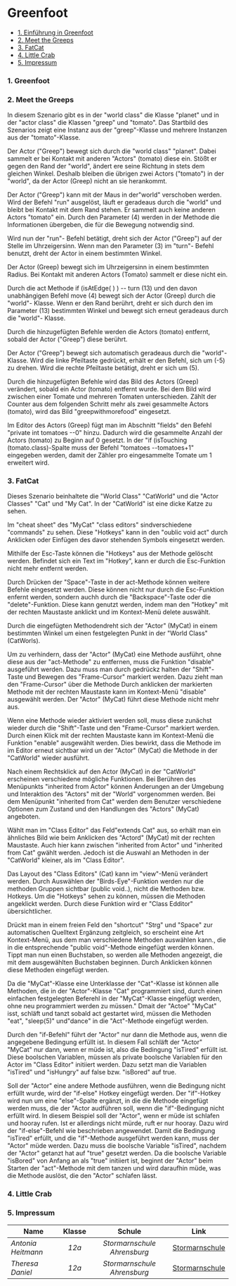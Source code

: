 # Greenfoot

<ul>
<li><a href="#Gre">1. Einführung in Greenfoot</a></li> 
<li><a href="#1.">2. Meet the Greeps</a></li>
<li><a href="#2.">3. FatCat</a></li>
<li><a href="#3.">4. Little Crab</a></li>
<li><a href="#Imp">5. Impressum</a></li>
</ul>

<h3>
<a id="Gre">1. <b>Greenfoot</b></a> 
</h3> 

<h3>
<a id="1.">2. <b>Meet the Greeps</b></a> 
</h3> 
<p> In diesem Szenario gibt es in der "world class" die Klasse "planet" und in der "actor class" die Klassen "greep" und "tomato". Das Startbild des Szenarios zeigt eine Instanz aus der "greep"-Klasse und mehrere Instanzen aus der "tomato"-Klasse. </p>

<p> Der Actor ("Greep") bewegt sich durch die "world class" "planet". Dabei sammelt er bei Kontakt mit anderen "Actors" (tomato) diese ein. Stößt er gegen den Rand der "world", ändert ere seine Richtung in stets dem gleichen Winkel. Deshalb bleiben die übrigen zwei Actors ("tomato") in der "world", da der Actor (Greep) nicht an sie herankommt. </p> 

<p> Der Actor ("Greep") kann mit der Maus in der"world" verschoben werden. Wird der Befehl "run" ausgelöst, läuft er geradeaus durch die "world" und bleibt bei Kontakt mit dem Rand stehen. Er sammelt auch keine anderen Actors "tomato" ein. Durch den Parameter (4) werden in der Methode die Informationen übergeben, die für die Bewegung notwendig sind. </p>

<p> Wird nun der "run"- Befehl betätigt, dreht sich der Actor ("Greep") auf der Stelle im Uhrzeigersinn. Wenn man den Parameter (3) im "turn"- Befehl benutzt, dreht der Actor in einem bestimmten Winkel.</p>

<p> Der Actor (Greep) bewegt sich im Uhrzeigersinn in einem bestimmten Radius. Bei Kontakt mit anderen Actors (Tomato) sammelt er diese nicht ein. </p>

<p> Durch die act Methode if (isAtEdge( ) ) -- turn (13) und den davon unabhängigen Befehl move (4) bewegt sich der Actor (Greep) durch die "world"- Klasse. Wenn er den Rand berührt, dreht er sich durch den im Parameter (13) bestimmten Winkel und bewegt sich erneut geradeaus durch die "world"- Klasse. </p>

<p> Durch die hinzugefügten Befehle werden die Actors (tomato) entfernt, sobald der Actor ("Greep") diese berührt. </p>

<p> Der Actor ("Greep") bewegt sich automatisch geradeaus durch die "world"- Klasse. Wird die linke Pfeiltaste gedrückt, erhält er den Befehl, sich um (-5) zu drehen. Wird die rechte Pfeiltaste betätigt, dreht er sich um (5). </p>

<p> Durch die hinzugefügten Befehle wird das Bild des Actors (Greep) verändert, sobald ein Actor (tomato) entfernt wurde. Bei dem Bild wird zwischen einer Tomate und mehreren Tomaten unterschieden. Zählt der Counter aus dem folgenden Schritt mehr als zwei gesammelte Actors (tomato), wird das Bild "greepwithmorefood" eingesetzt. </p>

<p> Im Editor des Actors (Greep) fügt man im Abschnitt "fields" den Befehl "private int tomatoes --0" hinzu. Dadurch wird die gesammelte Anzahl der Actors (tomato) zu Beginn auf 0 gesetzt. In der "if (isTouching (tomato.class)-Spalte muss der Befehl "tomatoes --tomatoes+1" eingegeben werden, damit der Zähler pro eingesammelte Tomate um 1 erweitert wird. </p>




<h3>
<a id="2.">3. <b>FatCat</b></a> 
</h3>

<p> Dieses Szenario beinhaltete die "World Class" "CatWorld" und die "Actor Classes" "Cat" und "My Cat". In der "CatWorld" ist eine dicke Katze zu sehen.</p>

<p> Im "cheat sheet" des "MyCat" "class editors" sindverschiedene "commands" zu sehen. Diese "Hotkeys" kann in den "oublic void act" durch Anklicken oder Einfügen des davor stehenden Symbols eingesetzt werden.</p>

<p> Mithilfe der Esc-Taste können die "Hotkeys" aus der Methode gelöscht werden. Befindet sich ein Text im "Hotkey", kann er durch die Esc-Funktion nicht mehr entfernt werden.</p>

Durch Drücken der "Space"-Taste in der act-Methode können weitere Befehle eingesetzt werden. Diese können nicht nur durch die Esc-Funktion enfernt werden, sondern auchh durch die "Backspace"-Taste oder die "delete"-Funktion. Diese kann genutzt werden, indem man den "Hotkey" mit der rechten Maustaste anklickt und im Kontext-Menü delete auswählt.</p>

Durch die eingefügten Methodendreht sich der "Actor" (MyCat) in einem bestimmten Winkel um einen festgelegten Punkt in der "World Class" (CatWorls).</p>

Um zu verhindern, dass der "Actor" (MyCat) eine Methode ausführt, ohne diese aus der "act-Methode" zu entfernen, muss die Funktion "disable" ausgeführt werden. Dazu muss man durch gedrückz halten der "Shift"-Taste und Bewegen des "Frame-Cursor" markiert werden. Dazu zieht man den "Frame-Cursor" über die Methode Durch anklicken der markierten Methode mit der rechten Maustaste kann im Kontext-Menü "disable" ausgewählt werden. Der "Actor" (MyCat) führt diese Methode nicht mehr aus.</p>

<p> Wenn eine Methode wieder aktiviert werden soll, muss diese zunächst wieder durch die "Shift"-Taste und den "Frame-Cursor" markiert werden. Durch einen Klick mit der rechten Maustaste kann im Kontext-Menü die Funktion "enable" ausgewählt werden. Dies bewirkt, dass die Methode im im Editor erneut sichtbar wird un der "Actor" (MyCat) die Methode in der "CatWorld" wieder ausführt.</p>

<p> Nach einem Rechtsklick auf den Actor (MyCat) in der "CatWorld" erscheinen verschiedene mögliche Funktionen. Bei Berühren des Menüpunkts "inherited from Actor" können Änderungen an der Umgebung und Interaktion des "Actors" mit der "World" vorgenommen werden. Bei dem Menüpunkt "inherited from Cat" werden dem Benutzer verschiedene Optionen zum Zustand und den Handlungen des "Actors" (MyCat) angeboten.</p>

<p> Wählt man im "Class Editor" das Feld"extends Cat" aus, so erhält man ein ähnliches Bild wie beim Anklicken des "Actord" (MyCat) mit der rechten Maustaste. Auch hier kann zwischen "inherited from Actor" und "inherited from Cat" gwählt werden. Jedoch ist die Auswahl an Methoden in der "CatWorld" kleiner, als im "Class Editor".</p>

<p> Das Layout des "Class Editors" (Cat) kann im "view"-Menü verändert werden. Durch Auswählen der "Birds-Eye"-Funktion werden nur die methoden Gruppen sichtbar (public void..), nicht die Methoden bzw. Hotkeys. Um die "Hotkeys" sehen zu können, müssen die Methoden angeklickt werden. Durch diese Funktion wird er "Class Edditor" übersichtlicher.</p>

<p> Drückt man in einem freien Feld den "shortcut" "Strg" und "Space" zur automatischen Quelltext Ergänzung zeitgleich, so erscheint eine Art Kontext-Menü, aus dem man verschiedene Methoden auswählen kann., die in die entsprechende "public void"-Methode eingefügt werden können.<br>
Tippt man nun einen Buchstaben, so werden alle Methoden angezeigt, die mit dem ausgewählten Buchstaben beginnen. Durch Anklicken können diese Methoden eingefügt werden.</p>

<p> Da die "MyCat"-Klasse eine Unterklasse der "Cat"-Klasse ist können alle Methoden, die in der "Actor"-Klasse "Cat" programmiert sind, durch einen einfachen festgelegten Beferehl in der "MyCat"-Klasse eingefügt werden, ohne neu programmiert werden zu müssen." Dmait der "Actoe" "MyCat" isst, schläft und tanzt sobald act gestartet wird, müssen die Methoden "eat", "sleep(5)" und"dance" in die "Act"-Methode eingefügt werden.</p>

<p> Durch den "if-Befehl" führt der "Actor" nur dann die Methode aus, wenn die angegebene Bedingung erfüllt ist. In diesem Fall schläft der "Actor" "MyCat" nur dann, wenn er müde ist, also die Bedingung "isTired" erfüllt ist. Diese boolschen Variablen, müssen als private boolsche Variablen für den Actor im "Class Editor" initiiert werden. Dazu setzt man die Variablen "isTired" und "isHungry" auf false bzw. "isBored" auf true.</p>

<p> Soll der "Actor" eine andere Methode ausführen, wenn die Bedingung nicht erfüllt wurde, wird der "if-else" Hotkey eingefügt werden. Der "if"-Hotkey wird nun um eine "else"-Spalte ergänzt, in die die Methode eingefügt werden muss, die der "Actor audführen soll, wenn die "if"-Bedingung nicht erfüllt wird. In diesem Beispiel soll der "Actor", wenn er müde ist schlafen und hooray rufen. Ist er allerdings nicht mürde, ruft er nur hooray. Dazu wird der "if-else"-Befehl wie beschrieben angewendet. Damit die Bedingung "isTired" erfüllt, und die "if"-Methode ausgeführt werden kann, muss der "Actor" müde werden. Dazu muss die boolsche Variable "isTired", nachdem der "Actor" getanzt hat auf "true" gesetzt werden. Da die boolsche Variable "isBored" von Anfang an als "true" initiiert ist, beginnt der "Actor" beim Starten der "act"-Methode mit dem tanzen und wird daraufhin müde, was die Methode auslöst, die den "Actor" schlafen lässt. </p>


<h3>
<a id="3.">4. <b>Little Crab</b></a> 
</h3>

<h3>
<a id="Imp">5. <b>Impressum</b></a> 
</h3>

<table>
<thead>
<tr>
<th>Name</th>
<th align="center">Klasse</th>
<th align="center">Schule</th>
<th align="center">Link</th>
</tr>
</thead>
<tbody>
<tr>
<td><i>Antonia Heitmann</i></td>
<td align="center"><i>12a</i></td>
<td align="center"><i>Stormarnschule Ahrensburg</i></td>
<td align="center"><a href="http://stormarnschule.de/">Stormarnschule </a></td>
</tr>
<tr>
<td><i>Theresa Daniel</i></td>
<td align="center"><i>12a</i></td>
<td align="center"><i>Stormarnschule Ahrensburg</i></td>
<td align="center"><a href="http://stormarnschule.de/">Stormarnschule</a></td>
</tr>
 
